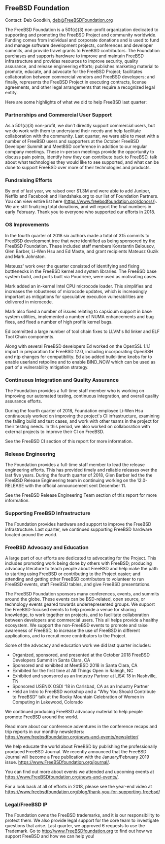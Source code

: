 ## FreeBSD Foundation ##

Contact: Deb Goodkin, <deb@FreeBSDFoundation.org>

The FreeBSD Foundation is a 501(c)(3) non-profit organization dedicated to supporting and promoting the FreeBSD Project and community worldwide. Funding comes from individual and corporate donations and is used to fund and manage software development projects, conferences and developer summits, and provide travel grants to FreeBSD contributors. The Foundation purchases and supports hardware to improve and maintain FreeBSD infrastructure and provides resources to improve security, quality assurance, and release engineering efforts; publishes marketing material to promote, educate, and advocate for the FreeBSD Project; facilitates collaboration between commercial vendors and FreeBSD developers; and finally, represents the FreeBSD Project in executing contracts, license agreements, and other legal arrangements that require a recognized legal entity.

Here are some highlights of what we did to help FreeBSD last quarter:

### Partnerships and Commercial User Support ###
As a 501(c)(3) non-profit, we don’t directly support commercial users, but we do work with them to understand their needs and help facilitate collaboration with the community. Last quarter, we were able to meet with a number of FreeBSD users and supporters at the October FreeBSD Developer Summit and MeetBSD conference in addition to our regular company meetings.  These in-person meetings provide the opportunity to discuss pain points, identify how they can contribute back to FreeBSD, talk about what technologies they would like to see supported, and what can be done to support FreeBSD over more of their technologies and products.

### Fundraising Efforts ###
By end of last year, we raised over $1.3M and were able to add Juniper, Netflix and Facebook and Handshake.org to our list of Foundation Partners. You can view entire list here (https://www.freebsdfoundation.org/donors/). We are still finalizing total donations, and will report the final numbers in early February. Thank you to everyone who supported our efforts in 2018. 

### OS Improvements ###
In the fourth quarter of 2018 six authors made a total of 315 commits to FreeBSD development tree that were identified as being sponsored by the FreeBSD Foundation. These included staff members Konstantin Belousov, Glen Barber, Li-Wen Hsu and Ed Maste, and grant recipients Mateusz Guzik and Mark Johnston.

Mateusz' work over the quarter consisted of identifying and fixing bottlenecks in the FreeBSD kernel and system libraries. The FreeBSD base system build, and ports built via Poudriere, were used as motivating cases.

Mark added an in-kernel Intel CPU microcode loader. This simplifies and increases the robustness of microcode updates, which is increasingly important as mitigations for speculative execution vulnerabilities are delivered in microcode.

Mark also fixed a number of issues relating to capsicum support in base system utilities, implemented a number of NUMA enhancements and bug fixes, and fixed a number of high profile kernel bugs.

Ed committed a large number of tool chain fixes to LLVM's lld linker and ELF Tool Chain components.

Along with several FreeBSD developers Ed worked on the OpenSSL 1.1.1 import in preparation for FreeBSD 12.0, including incorporating OpenSSH and ntp changes for compatibility. Ed also added build-time knobs for to enable userland retpoline and to enable BIND_NOW which
can be used as part of a vulnerability mitigation strategy.

### Continuous Integration and Quality Assurance ###
The Foundation provides a full-time staff member who is working on improving our automated testing, continuous integration, and overall quality assurance efforts.

During the fourth quarter of 2018, Foundation employee Li-Wen Hsu continuously worked on improving the project's CI infrastructure, examining the failing build and test cases, and work with other teams in the project for their testing needs. In this period, we also worked on collaboration with external projects to improve their CI on FreeBSD.

See the FreeBSD CI section of this report for more information.

### Release Engineering ###
The Foundation provides a full-time staff member to lead the release engineering efforts. This has provided timely and reliable releases over the last five years. During the fourth quarter of 2018, Glen Barber led the the FreeBSD Release Engineering team in continuing working on the 12.0-RELEASE with the official announcement sent December 11.

See the FreeBSD Release Engineering Team section of this report for more
information.

### Supporting FreeBSD Infrastructure ### 
The Foundation provides hardware and support to improve the FreeBSD infrastructure. Last quarter, we continued supporting FreeBSD hardware located around the world.

### FreeBSD Advocacy and Education ###
A large part of our efforts are dedicated to advocating for the Project. This includes promoting work being done by others with FreeBSD; producing advocacy literature to teach people about FreeBSD and help make the path to starting using FreeBSD or contributing to the Project easier; and attending and getting other FreeBSD contributors to volunteer to run FreeBSD events, staff FreeBSD tables, and give FreeBSD presentations.

The FreeBSD Foundation sponsors many conferences, events, and summits around the globe. These events can be BSD-related, open source, or technology events geared towards underrepresented groups. We support the FreeBSD-focused events to help provide a venue for sharing knowledge, to work together on projects, and to facilitate collaboration between developers and commercial users. This all helps provide a healthy ecosystem. We support the non-FreeBSD events to promote and raise awareness of FreeBSD, to increase the use of FreeBSD in different applications, and to recruit more contributors to the Project.

Some of the advocacy and education work we did last quarter includes:
* Organized, sponsored, and presented at the October 2018 FreeBSD Developers Summit in Santa Clara, CA
* Sponsored and exhibited at MeetBSD 2018 in Santa Clara, CA
* Exhibited for the first time at All Things Open in Raleigh, NC
* Exhibited  and sponsored as an Industry Partner at LISA’ 18 in Nashville, TN
* Sponsored USENIX OSDI ‘18 in Carlsbad, CA as an Industry Partner
* Held an Intro to FreeBSD workshop and a “Why You Should Contribute to FreeBSD” talk at the Rocky Mountain Celebration of Women in Computing in Lakewood, Colorado

We continued producing FreeBSD advocacy material to help people promote FreeBSD around the world. 

Read more about our conference adventures in the conference recaps and trip reports in our monthly newsletters: https://www.freebsdfoundation.org/news-and-events/newsletter/

We help educate the world about FreeBSD by publishing the professionally produced FreeBSD Journal. We recently announced that the FreeBSD Journal will become a Free publication with the January/February 2019 issue. https://www.FreeBSDfoundation.org/journal/.

You can find out more about events we attended and upcoming events at https://www.FreeBSDfoundation.org/news-and-events/.

For a look back at all of efforts in 2018, please see the year-end video at https://www.freebsdfoundation.org/blog/thank-you-for-supporting-freebsd/

### Legal/FreeBSD IP ###
The Foundation owns the FreeBSD trademarks, and it is our responsibility to protect them. We also provide legal support for the core team to investigate questions that arise. Last quarter, we approved 6 requests to use the Trademark. 
Go to http://www.FreeBSDfoundation.org to find out how we support FreeBSD and how we can help you!
